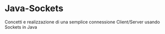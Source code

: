 # Java-Sockets
Concetti e realizzazione di una semplice connessione Client/Server usando Sockets in Java

